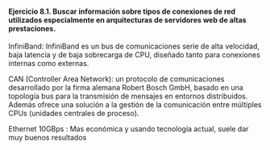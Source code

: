 #### Ejercicio 8.1. Buscar información sobre tipos de conexiones de red utilizados especialmente en arquitecturas de servidores web de altas prestaciones.

InfiniBand: InfiniBand es un bus de comunicaciones serie de alta velocidad, baja latencia y de baja sobrecarga de CPU, diseñado tanto para conexiones internas como externas.

CAN (Controller Area Network): un protocolo de comunicaciones desarrollado por la firma alemana Robert Bosch GmbH, basado en una topología bus para la transmisión de mensajes en entornos distribuidos. Además ofrece una solución a la gestión de la comunicación entre múltiples CPUs (unidades centrales de proceso).

Ethernet 10GBps : Mas económica y usando tecnología actual, suele dar muy buenos resultados